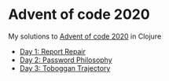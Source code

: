 # Advent of code 2020

My solutions to [Advent of code 2020](https://adventofcode.com/2020/) in Clojure

- [Day 1: Report Repair](/src/advent/day01.clj)
- [Day 2: Password Philosophy](/src/advent/day02.clj)
- [Day 3: Toboggan Trajectory](/src/advent/day03.clj)